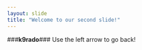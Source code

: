 ```yaml
---
layout: slide
title: "Welcome to our second slide!"
---
```

###**k9rado**###
Use the left arrow to go back!
